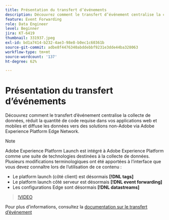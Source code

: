 ```yaml
---
title: Présentation du transfert dʼévénements
description: Découvrez comment le transfert d’événement centralise la collecte de données, réduit la quantité de code requise dans vos applications web et mobiles et diffuse les données vers des solutions non-Adobe via Adobe Experience Platform Edge Network.
feature: Event Forwarding
role: Data Engineer
level: Beginner
jira: KT-6419
thumbnail: 331937.jpeg
exl-id: bd1a7414-b232-4ae3-98e8-b0ec1c60361b
source-git-commit: adbe8f4476340abddebbf9231e3dde44ba328063
workflow-type: tm+mt
source-wordcount: '137'
ht-degree: 62%

---
```


# Présentation du transfert dʼévénements

Découvrez comment le transfert d’événement centralise la collecte de données, réduit la quantité de code requise dans vos applications web et mobiles et diffuse les données vers des solutions non-Adobe via Adobe Experience Platform Edge Network.

>[!NOTE]
>
>Adobe Experience Platform Launch est intégré à Adobe Experience Platform comme une suite de technologies destinées à la collecte de données. Plusieurs modifications terminologiques ont été apportées à l’interface que vous devez connaître lors de l’utilisation de ce contenu :
>
> * Le platform launch (côté client) est désormais **[!DNL tags]**
> * Le platform launch côté serveur est désormais **[!DNL event forwarding]**
> * Les configurations Edge sont désormais **[!DNL datastreams]**

>[!VIDEO](https://video.tv.adobe.com/v/331937?quality=12&learn=on)

Pour plus d’informations, consultez la [documentation sur le transfert d’événement](https://experienceleague.adobe.com/docs/experience-platform/tags/event-forwarding/overview.html)
